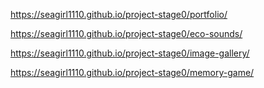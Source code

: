 https://seagirl1110.github.io/project-stage0/portfolio/

https://seagirl1110.github.io/project-stage0/eco-sounds/

https://seagirl1110.github.io/project-stage0/image-gallery/

https://seagirl1110.github.io/project-stage0/memory-game/